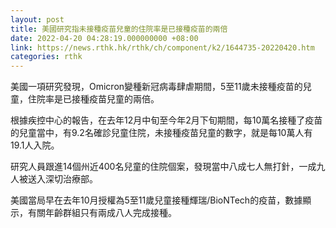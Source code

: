 ```yaml
---
layout: post
title: 美國研究指未接種疫苗兒童的住院率是已接種疫苗的兩倍
date: 2022-04-20 04:28:19.000000000 +08:00
link: https://news.rthk.hk/rthk/ch/component/k2/1644735-20220420.htm
categories: rthk
---
```


美國一項研究發現，Omicron變種新冠病毒肆虐期間，5至11歲未接種疫苗的兒童，住院率是已接種疫苗兒童的兩倍。

根據疾控中心的報告，在去年12月中旬至今年2月下旬期間，每10萬名接種了疫苗的兒童當中，有9.2名確診兒童住院，未接種疫苗兒童的數字，就是每10萬人有19.1人入院。

研究人員跟進14個州近400名兒童的住院個案，發現當中八成七人無打針，一成九人被送入深切治療部。

美國當局早在去年10月授權為5至11歲兒童接種輝瑞/BioNTech的疫苗，數據顯示，有關年齡群組只有兩成八人完成接種。
